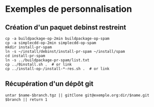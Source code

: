 # Exemples de personnalisation

## Création d'un paquet debinst restreint
```
cp -a buildpackage-op-2min buildpackage-op-spam
cp -a simplecdd-op-2min simplecdd-op-spam
mkdir install-pr-spam
ln -s ~/install/debinst/install-pr-spam ~/install/spam
cd install-pr-spam
ln -s ../buildpackage-pr-spam/list.txt
cp ../0install.sh .  # or link
cp ../install-op-/install-*-res.sh .  # or link
```

## Récupération d'un dépôt git
```
untar $name-$branch.tgz || gitClone git@exemple.org:dir/$name.git $branch || return 1
```
